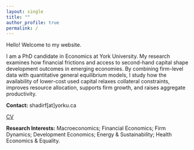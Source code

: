 ```yaml
---
layout: single
title: ""
author_profile: true
permalink: /
---
```

Hello! Welcome to my website.

I am a PhD candidate in Economics at York University. My research examines how financial frictions and access to second-hand capital shape development outcomes in emerging economies. By combining firm-level data with quantitative general equilibrium models, I study how the availability of lower-cost used capital relaxes collateral constraints, improves resource allocation, supports firm growth, and raises aggregate productivity.

**Contact:** shadirf[at]yorku.ca
 
<a href="/files/CV.ShadiRahimfallah.pdf" target="_blank" class="btn btn--primary">CV</a>
 

**Research Interests:** Macroeconomics; Financial Economics; Firm Dynamics; Development Economics; Energy & Sustainability; Health Economics & Equality.


